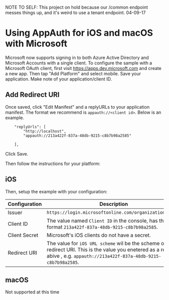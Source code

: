 NOTE TO SELF: This project on hold because our /common endpoint messes things up, and it's weird to use a tenant endpoint. 04-09-17

# Using AppAuth for iOS and macOS with Microsoft

Microsoft now supports signing in to both Azure Active Directory and Microsoft Accounts with a single client. To configure the sample with a Microsoft OAuth client, first visit
https://apps.dev.microsoft.com and create a
new app. Then tap "Add Platform" and select mobile. Save your application. Make note of your application/client ID.

## Add Redirect URI

Once saved, click "Edit Manifest" and a replyURLs to your application manifest. The format we recommend is `appauth://<client id>`. Below is an example.

```
    "replyUrls": [
        "http://localhost",
        "appauth://213a422f-837a-48db-9215-c8b7b98a2585"
        
    ],
```
Click Save.

Then follow the instructions for your platform:

## iOS

Then, setup the example with your configuration:

| Configuration | Description      |
|---------------|------------------|
| Issuer        | `https://login.microsoftonline.com/organizations/v2.0`|
| Client ID     | The value named `Client ID` in the console, has the format `213a422f-837a-48db-9215-c8b7b98a2585`.|
| Client Secret | Microsoft's iOS clients do not have a secret.|
| Redirect URI  | The value for `iOS URL scheme` wil be the scheme of your redirect URI. This is the value you enetered as a replyuRI abive , e.g. `appauth://213a422f-837a-48db-9215-c8b7b98a2585`.| 

## macOS

Not supported at this time
